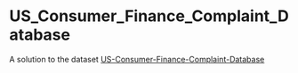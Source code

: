 # US_Consumer_Finance_Complaint_Database
A solution to the dataset [US-Consumer-Finance-Complaint-Database](https://www.kaggle.com/cfpb/us-consumer-finance-complaints)
